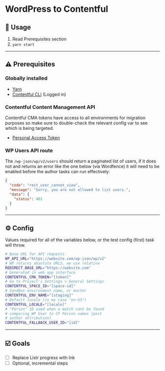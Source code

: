 # WordPress to Contentful

## 🚀 Usage

1. Read Prerequisites section
1. `yarn start`

---

## ⚠️ Prerequisites

### Globally installed

- [Yarn](https://yarnpkg.com)
- [Contentful CLI](https://github.com/contentful/contentful-cli) (Logged in)

### Contentful Content Management API

Contentful CMA tokens have access to all environments for migration purposes so make sure to double-check the relevant config var to see which is being targeted.

- [Personal Access Token](https://www.contentful.com/developers/docs/references/content-management-api/#/reference/personal-access-tokens)

### WP Users API route

The `/wp-json/wp/v2/users` should return a paginated list of users, if it does not and returns an error like the one below (via Wordfence) it will need to be enabled before the author tasks can run effectively:

```json
{
  "code": "rest_user_cannot_view",
  "message": "Sorry, you are not allowed to list users.",
  "data": {
    "status": 401
  }
}
```

---

## ⚙️ Config

Values required for all of the variables below, or the test config (first) task will throw.

```sh
# Base URL for API requests
WP_API_URL="https://website.com/wp-json/wp/v2"
# WP returns absolute URLS, we use relative
REDIRECT_BASE_URL="https://website.com"
# Generated in web app interface
CONTENTFUL_CMA_TOKEN="[token]"
# Go to Project's Settings > General Settings
CONTENTFUL_SPACE_ID="[space-id]"
# Sandbox environment name, or master
CONTENTFUL_ENV_NAME="[staging]"
# Default locale (in my case "en-US")
CONTENTFUL_LOCALE="[locale]"
# "Person" ID used when a match cant be found
# comparing WP User to CF Person names (post
# author attribution)
CONTENTFUL_FALLBACK_USER_ID="[id]"
```

---

## ☑️ Goals

- [ ] Replace Listr progress with Ink
- [ ] Optional, incremental steps
